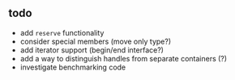 ## todo

- add `reserve` functionality
- consider special members (move only type?)
- add iterator support (begin/end interface?)
- add a way to distinguish handles from separate containers (?)
- investigate benchmarking code
